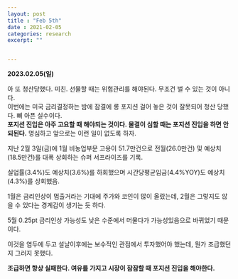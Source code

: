```yaml
---
layout: post
title : "Feb 5th"
date : 2021-02-05
categories: research
excerpt: ""


---
```



**2023.02.05(일)**



아 또 청산당했다. 미친. 선물할 때는 위험관리를 해야된다. 무조건 벌 수 있는 것이 아니다.   
이번에는 미국 금리결정하는 밤에 잠결에 롱 포지션 걸어 놓은 것이 잘못되어 청산 당했다. 뼈 아픈 실수이다.   
**포지션 진입은 아주 고요할 때 해야되는 것이다. 물결이 심할 때는 포지션 진입을 하면 안 되된다.**
명심하고 앞으로는 이런 일이 없도록 하자.    





지난 2월 3일(금)에 1월 비농업부문 고용이 51.7만건으로 전월(26.0만건) 및 예상치(18.5만건)를 대폭 상회하는 슈퍼 서프라이즈를 기록.

실업률(3.4%)도 예상치(3.6%)를 하회했으며 시간당평균임금(4.4%YOY)도 예상치(4.3%)를 상회했음. 

1월은 금리인상이 멈출거라는 기대에 주가와 코인이 많이 올랐는데, 2월은 그렇지도 않을 수 있다는 경계감이 생기는 듯 하다. 

5월 0.25pt 금리인상 가능성도 낮은 수준에서 머물다가 가능성있음으로 바뀌었기 때문이다.  

이것을 염두에 두고 설날이후에는 보수적인 관점에서 투자했어야 했는데, 뭔가 조급했던지 그러지 못했다. 

**조급하면 항상 실패한다. 여유를 가지고 시장이 잠잠할 때 포지션 진입을 해야한다.**


